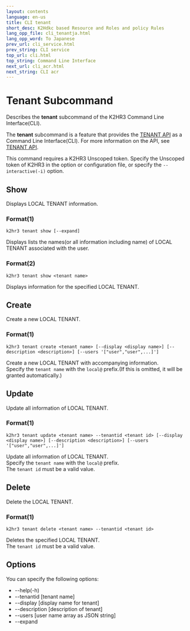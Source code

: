 ```yaml
---
layout: contents
language: en-us
title: CLI tenant
short_desc: K2Hdkc based Resource and Roles and policy Rules
lang_opp_file: cli_tenantja.html
lang_opp_word: To Japanese
prev_url: cli_service.html
prev_string: CLI service
top_url: cli.html
top_string: Command Line Interface
next_url: cli_acr.html
next_string: CLI acr
---
```


# Tenant Subcommand
Describes the **tenant** subcommand of the K2HR3 Command Line Interface(CLI).

The **tenant** subcommand is a feature that provides the [TENANT API](api_tenant.html) as a Command Line Interface(CLI).
For more information on the API, see [TENANT API](api_tenant.html).

This command requires a K2HR3 Unscoped token. Specify the Unscoped token of K2HR3 in the option or configuration file, or specify the `--interactive(-i)` option.

## Show
Displays LOCAL TENANT information.

### Format(1)
```
k2hr3 tenant show [--expand]
```
Displays lists the names(or all information including name) of LOCAL TENANT associated with the user.

### Format(2)
```
k2hr3 tenant show <tenant name>
```
Displays information for the specified LOCAL TENANT.

## Create
Create a new LOCAL TENANT.

### Format(1)
```
k2hr3 tenant create <tenant name> [--display <display name>] [--description <description>] [--users '["user","user",...]']
```
Create a new LOCAL TENANT with accompanying information.  
Specify the `tenant name` with the `local@` prefix.(If this is omitted, it will be granted automatically.)

## Update
Update all information of LOCAL TENANT.

### Format(1)
```
k2hr3 tenant update <tenant name> --tenantid <tenant id> [--display <display name>] [--description <description>] [--users '["user","user",...]']
```
Update all information of LOCAL TENANT.  
Specify the `tenant name` with the `local@` prefix.  
The `tenant id` must be a valid value.  

## Delete
Delete the LOCAL TENANT.

### Format(1)
```
k2hr3 tenant delete <tenant name> --tenantid <tenant id>
```
Deletes the specified LOCAL TENANT.  
The `tenant id` must be a valid value.  

## Options
You can specify the following options:
- -\-help(-h)
- -\-tenantid [tenant name]
- -\-display [display name for tenant]
- -\-description [description of tenant]
- -\-users [user name array as JSON string]
- -\-expand
